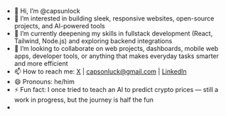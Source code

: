- 👋 Hi, I’m @capsunlock  
- 👀 I’m interested in building sleek, responsive websites, open-source projects, and AI-powered tools  
- 🌱 I’m currently deepening my skills in fullstack development (React, Tailwind, Node.js) and exploring backend integrations  
- 💞️ I’m looking to collaborate on web projects, dashboards, mobile web apps, developer tools, or anything that makes everyday tasks smarter and more efficient  
- 📫 How to reach me: [X](https://x.com/biggexstar?s=08) | capsonluck@gmail.com | [LinkedIn](https://www.linkedin.com/in/yourusername)  
- 😄 Pronouns: he/him  
- ⚡ Fun fact: I once tried to teach an AI to predict crypto prices — still a work in progress, but the journey is half the fun  
-

<!---
capsunlock/capsunlock is a ✨ special ✨ repository because its `README.md` (this file) appears on your GitHub profile.
You can click the Preview link to take a look at your changes.
--->
